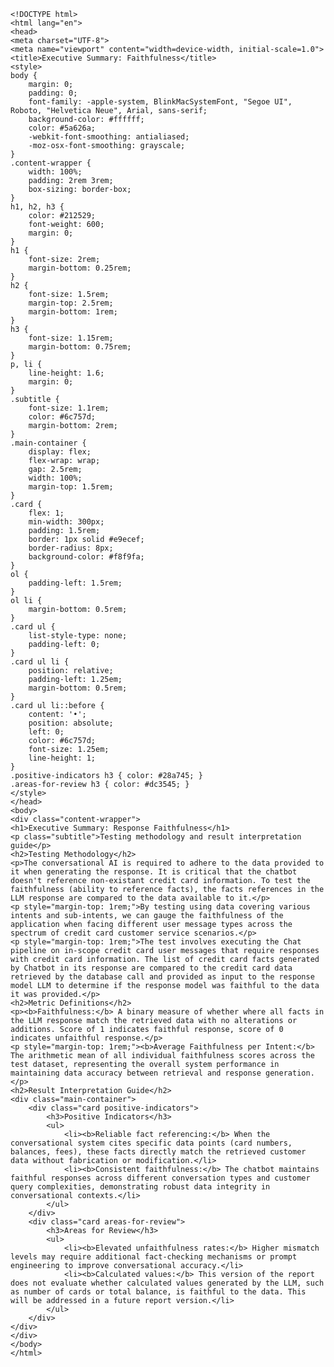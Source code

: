 
    <!DOCTYPE html>
    <html lang="en">
    <head>
    <meta charset="UTF-8">
    <meta name="viewport" content="width=device-width, initial-scale=1.0">
    <title>Executive Summary: Faithfulness</title>
    <style>
    body {
        margin: 0;
        padding: 0;
        font-family: -apple-system, BlinkMacSystemFont, "Segoe UI", Roboto, "Helvetica Neue", Arial, sans-serif;
        background-color: #ffffff;
        color: #5a626a;
        -webkit-font-smoothing: antialiased;
        -moz-osx-font-smoothing: grayscale;
    }
    .content-wrapper {
        width: 100%;
        padding: 2rem 3rem;
        box-sizing: border-box;
    }
    h1, h2, h3 {
        color: #212529;
        font-weight: 600;
        margin: 0;
    }
    h1 {
        font-size: 2rem;
        margin-bottom: 0.25rem;
    }
    h2 {
        font-size: 1.5rem;
        margin-top: 2.5rem;
        margin-bottom: 1rem;
    }
    h3 {
        font-size: 1.15rem;
        margin-bottom: 0.75rem;
    }
    p, li {
        line-height: 1.6;
        margin: 0;
    }
    .subtitle {
        font-size: 1.1rem;
        color: #6c757d;
        margin-bottom: 2rem;
    }
    .main-container {
        display: flex;
        flex-wrap: wrap; 
        gap: 2.5rem;
        width: 100%;
        margin-top: 1.5rem;
    }
    .card {
        flex: 1;
        min-width: 300px;
        padding: 1.5rem;
        border: 1px solid #e9ecef;
        border-radius: 8px;
        background-color: #f8f9fa;
    }
    ol {
        padding-left: 1.5rem;
    }
    ol li {
        margin-bottom: 0.5rem;
    }
    .card ul {
        list-style-type: none;
        padding-left: 0;
    }
    .card ul li {
        position: relative;
        padding-left: 1.25em;
        margin-bottom: 0.5rem;
    }
    .card ul li::before {
        content: '•';
        position: absolute;
        left: 0;
        color: #6c757d;
        font-size: 1.25em;
        line-height: 1;
    }
    .positive-indicators h3 { color: #28a745; }
    .areas-for-review h3 { color: #dc3545; }
    </style>
    </head>
    <body>
    <div class="content-wrapper">
    <h1>Executive Summary: Response Faithfulness</h1>
    <p class="subtitle">Testing methodology and result interpretation guide</p>
    <h2>Testing Methodology</h2>
    <p>The conversational AI is required to adhere to the data provided to it when generating the response. It is critical that the chatbot doesn't reference non-existant credit card information. To test the faithfulness (ability to reference facts), the facts references in the LLM response are compared to the data available to it.</p>
    <p style="margin-top: 1rem;">By testing using data covering various intents and sub-intents, we can gauge the faithfulness of the application when facing different user message types across the spectrum of credit card customer service scenarios.</p>
    <p style="margin-top: 1rem;">The test involves executing the Chat pipeline on in-scope credit card user messages that require responses with credit card information. The list of credit card facts generated by Chatbot in its response are compared to the credit card data retrieved by the database call and provided as input to the response model LLM to determine if the response model was faithful to the data it was provided.</p>
    <h2>Metric Definitions</h2>
    <p><b>Faithfulness:</b> A binary measure of whether where all facts in the LLM response match the retrieved data with no alterations or additions. Score of 1 indicates faithful response, score of 0 indicates unfaithful response.</p>
    <p style="margin-top: 1rem;"><b>Average Faithfulness per Intent:</b> The arithmetic mean of all individual faithfulness scores across the test dataset, representing the overall system performance in maintaining data accuracy between retrieval and response generation.</p>
    <h2>Result Interpretation Guide</h2>
    <div class="main-container">
        <div class="card positive-indicators">
            <h3>Positive Indicators</h3>
            <ul>
                <li><b>Reliable fact referencing:</b> When the conversational system cites specific data points (card numbers, balances, fees), these facts directly match the retrieved customer data without fabrication or modification.</li>
                <li><b>Consistent faithfulness:</b> The chatbot maintains faithful responses across different conversation types and customer query complexities, demonstrating robust data integrity in conversational contexts.</li>
            </ul>
        </div>
        <div class="card areas-for-review">
            <h3>Areas for Review</h3>
            <ul>
                <li><b>Elevated unfaithfulness rates:</b> Higher mismatch levels may require additional fact-checking mechanisms or prompt engineering to improve conversational accuracy.</li>
                <li><b>Calculated values:</b> This version of the report does not evaluate whether calculated values generated by the LLM, such as number of cards or total balance, is faithful to the data. This will be addressed in a future report version.</li>
            </ul>
        </div>
    </div>
    </div>
    </body>
    </html>
    